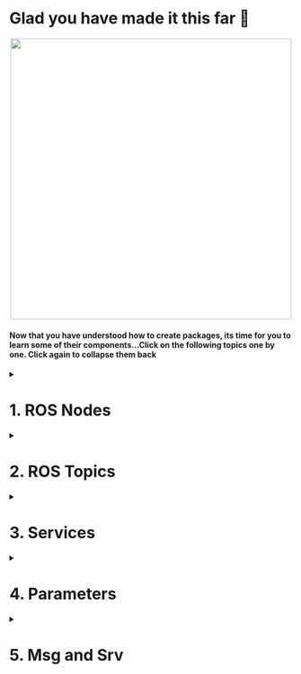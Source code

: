 <!--http://wiki.ros.org/ROS/Tutorials/UnderstandingNodes<br>
http://wiki.ros.org/ROS/Tutorials/UnderstandingTopics<br>
http://wiki.ros.org/ROS/Tutorials/UnderstandingServicesParams<br>
http://wiki.ros.org/ROS/Tutorials/CreatingMsgAndSrv<br>
-->
# Glad you have made it this far :tada:

<p align="center">
  <img width=500 src="https://media4.giphy.com/media/hWkg5NRbpwW9yIDV3r/100.webp?cid=ecf05e47su1z5s8b2z4ef0zr0e0mlnlkn103ea5es3jdai7k&rid=100.webp&ct=g">
  </p>
  
#### Now that you have understood how to create packages, its time for you to learn some of their components...Click on the following topics one by one. Click again to collapse them back
<details>
  <summary><h1>1. ROS Nodes</h1></summary>
  
A node is nothing but an executable file inside a ROS package. It makes use of topics and services to communicate with the other nodes which are inside the same or different package.

Here is a real life analogy.
## A mobile robot controlled by a camera
#### Let’s start with a standard robotics application which involves a mobile robot and a camera. The robot has 3 ROS packages (from low to high level):
- [**Camera package: processes images and give useful info and commands to the robot**](https://github.com/AMC-IITBHU/ROS-Summer-Camp-22/edit/main/Week%201/Subpart%202/README.md#nodes-for-the-camera-package)
- [**Motion planning package: monitors and controls the robot trajectory**](https://github.com/AMC-IITBHU/ROS-Summer-Camp-22/edit/main/Week%201/Subpart%202/README.md#nodes-for-the-motion-planning-package)
- [**Hardware control package: directly controls the hardware (wheels and other actuators)**](https://github.com/AMC-IITBHU/ROS-Summer-Camp-22/edit/main/Week%201/Subpart%202/README.md#nodes-for-the-hardware-control-package)
<br>
<p align="center">
  <img src="https://user-images.githubusercontent.com/77807055/168066267-42738370-7e45-4af4-8a57-3d8c89db3613.jpg">
  </p>
<br>
Let’s now fill in those packages with useful nodes which will be responsible for the execution of the program.

### Nodes for the camera package
The camera package will handle a camera as an independent unit. We need a driver for the camera, to be able to program it, and get frames from it. Then we also need a program that will take those frames and do some image processing work.
<br>
<p align="center">
  <img src="https://user-images.githubusercontent.com/77807055/168075161-248b8e63-5f16-4eb2-aa0e-682968d3741f.jpg">
</p>
<br>
  
All those programs in blue are nodes. Each node is launched separately. First you will launch the driver, and then the image processing node. **The nodes will then communicate using ROS communication functionalities**, for example topics, services and actions.
<br><br>

### Nodes for the motion planning package
In this package you can expect to have a motion planning node, which will compute motion planning for any given robot. We can also add a path correction node, which role is to modify the motion planning due to external factors.
<br>
<p align="center">
  <img src="https://user-images.githubusercontent.com/77807055/168075873-68bd5600-1f63-4784-b218-c993fb4de865.jpg">
  </p>
<br>
Next step is to make the two nodes in different packages communicate each other.

Let’s link the image processing node to the path correction node. The image processing node will analyze frames coming from the camera and will send an analysis of the environment to the path correction node. This ROS node will then be able to notify the motion planning node.

### Nodes for the hardware control package
Hardware control package, as an independent unit, will control the hardware of the robot. That can be wheels, a robotic arm joints, or anything else.

We’ll find some drivers to control the motors. The drivers are controlled from the main control loop node. And let’s say that the position data coming from the motor encoders is sent back to the control loop for more precise control. This data is also published by a state publisher node.
<br>
<p align="center">
  <img src="https://user-images.githubusercontent.com/77807055/168076263-d2b984f9-b26b-4001-a7b0-b58432432d4a.jpg">
  </p>
<br>
The motion planning node from the motion planning package will send computed trajectories to the main control loop node, inside the hardware control package.

The hardware state of the robot is published, and both the motion planning and path correction nodes are receiving it. Thus, the motion planning can be dynamically changed thanks to the hardware or camera data.

### But, what's the point of writing multiple nodes when you can jot down all of the code in a single file? Well, there are some reasons...
* Splitting the code into multiple nodes helps faster debugging and helps in organising them better.
* ROS nodes are not internally linked. They communicate only through topics and services. So, if one node crashes, others are safe.
* There are some client libraries available in ROS such as roscpp and rospy that allow nodes written in different languages (C++/ Python) to communicate. So, your are no more bounded to write all your code in a single programming language.

## Hell of theoretical stuff, isn't it?
<p align="center">
  <img width=500 src="https://media0.giphy.com/media/LTYT5GTIiAMBa/giphy.webp?cid=ecf05e47ema8hvix956qus7ss40s392hbyyetc7myruj6pjb&rid=giphy.webp&ct=g">
  </p>
  
#### Well then, back to technical stuff. Hit that button👇 to learn how to run a node and get info about one:
* [Understanding ROS Nodes](http://wiki.ros.org/ROS/Tutorials/UnderstandingNodes)<br>
#### In the subpart 3, you will learn how to write a node.
</details>

<details>
  <summary><h1>2. ROS Topics</h1></summary>
  
**A topic is a named bus over which nodes exchange messages**.
  
## Our first publisher
  Let's understand ROS topics through a real world analogy of radio transmitter and receiver. Suppose we have one radio transmitter. It will send some data on a given frequency, say 98.7 frequency, so you know that if you want to receive music from the radio station, you need to connect your device to “98.7”.

  You can see the green box here, 98.7, as a ROS topic, and **the radio transmitter is a publisher** of this topic. So for this case, a data stream is sent over the 98.7 topic.
<br>
  <p align="center">
    <img src="https://user-images.githubusercontent.com/77807055/168092995-7addc220-8c2d-4f50-969b-2b0e403169a0.jpg">
  </p>
  <br>
  
## Time to add some subscribers
  Suppose, your phone receives messages from the 98.7 topic. **Your phone is then a subscriber of the topic**. But for that, your phone must be able to decode the type of message that the radio transmitter is sending, apart from being on the right frequency. If it is sending AM signal, your phone should decode it. That’s why **both the publisher and subscriber must send messages with the same data structure**.

  So we have our radio transmitter and the phone, both using AM signals. They respectively publish and subscribe to the 98.7 topic.
  <br>
  <p align="center">
    <img src="https://user-images.githubusercontent.com/77807055/168093045-2d9daad5-1844-4a1c-a8e5-bbe18faf9b05.jpg">
  </p>
  <br>
  
## Multiple subscribers for one topic
What if you also want to listen to the radio station from your car? You just need to connect your car to the 98.7 radio. Your car should also be able to decode AM signal.
  <br>
  <p align="center">
    <img src="https://user-images.githubusercontent.com/77807055/168093110-3734e565-fcac-438a-9ffe-0cddc1be553c.jpg">
  </p>
  <br>
  
With ROS, **you can have multiple subscribers for the same topic**. A subscriber is not aware of the other subscribers and publisher. It only knows it is receiving data from the 98.7 topic. Thus, we can say that **subscribers are anonymous.**
  
## Multiple publishers for one topic
**You can also have many publishers for the same topic**. Imagine another radio transmitter which is also publishing an AM signal to 98.7. It can be the same radio station, it can also be another radio station. All the subscribers will receive the messages from both publishers.
<br>
  <p align="center">
    <img src="https://user-images.githubusercontent.com/77807055/168093198-852db4ad-6ee4-4fb8-a01d-44fb5abff555.jpg">
  </p>
  <br>
  
A publisher is also not aware of the other publishers and the subscriber of the topic. It only publishes data to the topic, and that’s it. **Publishers on a ROS topic are anonymous.**
  
So, each node which is publishing or subscribing to the topic is totally independent. For example, you could have 3 subscribers on the topic and no publisher. It’s still working, but the subscribers will just receive no data. If you have 2 publishers on the topic, and no subscriber, the data is just sent and no one receives it.

## Multiple publishers/subscribers inside one node
A node can publish and subscribe on many different topics.
  <br>
  <p align="center">
    <img src="https://user-images.githubusercontent.com/77807055/168093295-82bc6726-94c9-414e-8009-afb399b4863d.jpg">
  </p>
  <br>
  
Let’s say that the radio transmitter node number 2 is publishing AM signal on the 98.7 topic, and FM signal on the 101.3 topic. The car can subscribe to the 101.3 topic, and decode FM signal at the same time.

**A node can contain multiple publishers, but also subscribers**. The car, while listening to the radio, can publish its coordinates to a car_location topic.
  <br>
  <p align="center">
    <img src="https://user-images.githubusercontent.com/77807055/168093352-abc57d22-7716-4afd-a707-492ebd4867a6.jpg">
  </p>
  <br>
  
The car node has now one subscriber on the 98.7 topic, and one publisher on the car_location topic. The computer node is subscribing to the car location topic, and for the communication to be successful, both nodes are sending and receiving the same kind of message.

Well, that’s it for the analogy! You should now have a better comprehension of what is a ROS topic and when it is useful.
  
## Get back to reality

Note that for the real world analogy I used numbers with dots as topic name. This is not valid, a topic name must start with a letter, followed by letters, numbers, underscores, tildes, and slashes. For example, you could a topic named “/radio_98_7”.

Technically speaking, the messages are sent over TCP/IP. The ROS libraries that you will use on your code, will provide you with enough abstraction so you don’t have to deal with the TCP/IP layer.
  
### Aren't ROS topics tired of being the middleman😢?
  <br>
  <p align="center">
    <img width=500 src="https://media0.giphy.com/media/l396WS0aAT9hQ3HmU/200w.webp?cid=ecf05e477qxfmxy89rah3o621zmkeuwyg2prpjzbu56e44yr&rid=200w.webp&ct=g">
    <br><i>Topics would love the internet, isn't it? 🙁</i>
  </p>
  <br>

## Points to Note!
- A topic has a message type. All publishers and subscribers on this topic **must use the message type associated with the topic**.
- As you already know, you can write a node in multiple languages, using for example the roscpp library for C++, and rospy library for Python. Well, those libraries also include the Topic functionality. So, you can **create a publisher or subscriber in any ROS supported language you want**, directly inside ROS nodes.
- When a node wants to publish something, it will inform the ROS master. When another node wants to subscribe to a topic, it will ask the ROS master from where it can get the data. You can see the **ROS master as a DNS server for nodes** to find where to communicate.

Again, I want you to head over to the following tutorial to visualise topics using command line:
  - [Understanding Topics](http://wiki.ros.org/ROS/Tutorials/UnderstandingTopics)
  
</details>

<details>
  <summary><h1>3. Services</h1></summary>
  
A ROS service is a **client/server system**. Let's go with a real world analogy again of a weather service.

## Our first ROS service
The weather service gives us the local weather after we send our location. You, on your computer, are considered as the client, and the weather service online is the server. You will be able to access the server through an HTTP request, with a URL. Think as the HTTP URL as a ROS service.

First of all, your computer will send a request to the server. The request will contain a message, in this case your location. The server will then process the request, and send a response. The response will also contain a message.

The request sent by the client must be a location. And the server must send back a weather.
  <br>
  <p align ="center">
    <img src="https://user-images.githubusercontent.com/77807055/168376907-fcdf0cf8-0594-4016-8b51-eaa8e026ad22.jpg">
  </p>
  <br>

## Multiple clients for one service
Multiple clients can also send a request containing a location to the server, through the HTTP URL. The server will then process the requests and send back a response to each client. **Note that you should not have more than one server for the same service**.
  <br>
  <p align="center">
    <img src="https://user-images.githubusercontent.com/77807055/168376977-2bfb6629-eee5-4251-9907-59f2af7ae77f.jpg">
  </p>
  <br>

Here, we have 3 different computer nodes, and one node for the weather service. The HTTP URL can be seen as a ROS service. The computer nodes contain a service client. This service client will call the ROS service and send a request with a location. On the other side, the weather service contains a ROS service server which will process all requests and send back a response through the ROS service.

Again, **all clients and the server inside nodes are not aware of each other**. They only see up to the ROS service interface.

## Points to Note
Here are some of the main characteristics of a ROS service:

- It is **synchronous**. The client sends a requests, and blocks until it receives a response.
- You should use ROS services **only for computations and quick actions**. For example the client will send some data, and receive another piece of data. Or for example, if you want to enable or disable an actuator, or any immediate action. As the service call is blocking, you don’t want your client to be stuck for too long.
- **A service is defined by a name, and a pair of messages**. One message is the request, one message is the response. You must respect the format of the data on both side of the communication.
- As for nodes and topics, you can directly create service clients and servers inside ROS nodes, using for example the rosccp library for c++ and the rospy library for Python.
  
Topics will be used for unidirectional data streams, and services will be used when you need a client/server architecture.
  <br>
  <p align="center">
    <img width=500 src="https://media2.giphy.com/media/yxt1GCEZ4u9tl5z4br/200w.webp?cid=ecf05e473ix2ifup29mnlitelejzbu7qud8amlf09zwnu6c4&rid=200w.webp&ct=g">
  </p>
  <br>
</details>

<details>
  <summary><h1>4. Parameters</h1></summary>
  
## Why do you need ROS parameters ?
Suppose you want to create some global settings in your application, for example:
- The name of your robot.
- The frequency at which you read some sensors.
- A simulation flag that you can use in all your nodes to inform that the robot is running in real mode or simulation mode.
  
You certainly don’t want to hardcode those settings in all your nodes or get too many useless dependencies between your nodes.

So, you need a sort of global dictionary for shared settings in your application, that can be retrieved at runtime, when you launch your nodes.

## The ROS parameter server
After you launch the ROS master, the parameter server is automatically created inside the ROS master.
  <br>
  <p align="center">
    <img src="https://user-images.githubusercontent.com/77807055/168381409-0d2970f8-008c-43e7-8641-67655c7ef7bb.jpg">
  </p>
  <br>

The parameter server is basically **a dictionary containing global variables (ROS parameters) which are accessible from anywhere in the current ROS environment**.
<br>
  <p align="center">
    <img src="https://user-images.githubusercontent.com/77807055/168381486-30e25e8d-5a6e-470e-9ae5-09f43f6d016d.jpg">
  </p>
  <br>
  
At any time, **a node can read a parameter, modify a parameter, and can create new ones**. Like in the figure, any of the 4 nodes in 3 packages can get access to the ROS parameter server given that the nodes should be on the same environment as the ROS master.

A ROS parameter has a name, and a data type. Among the most common types, you can use:
- Boolean
- Integer number
- Double number
- String
- List of previous data types

See for yourself how services and parameters actually work:
  - [Understanding Services and Parameters](http://wiki.ros.org/ROS/Tutorials/UnderstandingServicesParams)

### Too much for now, isn't it?
  <p align="center">
    <img src="https://media0.giphy.com/media/hqOOKhJXtk3T7JqX8t/200w.webp?cid=ecf05e47sc05y03z38zyvzrya9f8ulw3qmp98itmrh7u0ic6&rid=200w.webp&ct=g">
  </p>
  <br>
</details>

<details>
  <summary><h1>5. Msg and Srv</h1></summary>
  <p align="center">
    <img src="https://media4.giphy.com/media/xT1R9LUBYOXB4b8E6Y/200.webp?cid=ecf05e475z1guf8z6i739bizam8pk7t2iy3wskys0ccrydej&rid=200.webp&ct=g">
  </p>
  <br>
  
## ROS messages in topics and services
- A topic is defined by 2 things:
  - A name, which is the interface to reach.
  - A message definition, which is the data structure of the information you send.
  
- A service is also defined by 2 things:
  - A name, which is the interface to reach.
  - A service definition that contains one message definition for the request, and one message definition for the response.

Well, **you can see topics and services as the communication layer tools, and messages as the actual content you send.**

## Yay, another real life example
When you send a mail, the transport company will transport your letter. The content of this letter is the analogy of a ROS message.
  <br>
  <p align="center">
    <img src="https://user-images.githubusercontent.com/77807055/168383691-8ad32c75-6b3c-40af-aeb0-d424399b290b.jpg">
  </p>
  <br>
  
When you send a letter and you wait for a response, then the first letter contains a Request message, and the letter that you receive back contains a Response message. The combination of the two message definitions is the service definition.
  <br>
  <p align="center">
    <img src="https://user-images.githubusercontent.com/77807055/168383720-b0467180-9e44-45b1-9ed3-baf31418c224.jpg">
  </p>
  <br>

## How are ROS messages created ?
So, first you create a message definition. When you use the catkin_make command line, the message will be parsed by the build system. And then, a source code will be generated for this message, in any ROS supported language: C++, Python etc.

That’s why you can, for example, directly include the message header in your C++ code. Because the build system generated this header file.
  <br>
  <p align="center">
    <img src="https://user-images.githubusercontent.com/77807055/168383753-a0d04394-2b99-4c70-85a3-192c00d4e7da.jpg">
  </p>
  <br>
 
Head over to the following tutorial to see in depth how messages are actually created👇
- [Creating Msg and Srv](http://wiki.ros.org/ROS/Tutorials/CreatingMsgAndSrv)
  
#### As I promised, this is the last component. If you have come down this far, then trust me...
  <br>
  <p align="center">
    <img src="https://media1.giphy.com/media/loA2it5PFS5fBt6Ud3/200w.webp?cid=ecf05e47uuu4e31br0s8ig6carft73xggwova2me5kigmclb&rid=200w.webp&ct=g">
  </p>
  <br>
  
#### Now, straighten your back a li'll bit and take time to grasp these concepts, get familiar with their command line usages, we will meet you next in Subpart 3. Till then...
  <br>
  <p align="center">
    <img width=500 src="https://media2.giphy.com/media/aePS31pKg94KSh8Cl3/200w.webp?cid=ecf05e47sce1s23e2wywcn2i8f7azmbqhpf6qngswvutiioi&rid=200w.webp&ct=g">
  </p>
  <br>
</details>
